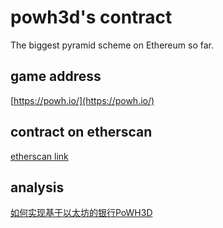 # powh3d's contract

The biggest pyramid scheme on Ethereum so far.

## game address
[https://powh.io/](https://powh.io/)

## contract on etherscan 
[etherscan link](https://etherscan.io/address/0xb3775fb83f7d12a36e0475abdd1fca35c091efbe#code)

## analysis
[如何实现基于以太坊的银行PoWH3D](https://github.com/Fabsqrt/BitTigerLab/tree/master/Blockchain/Classes/PoWH3D)

